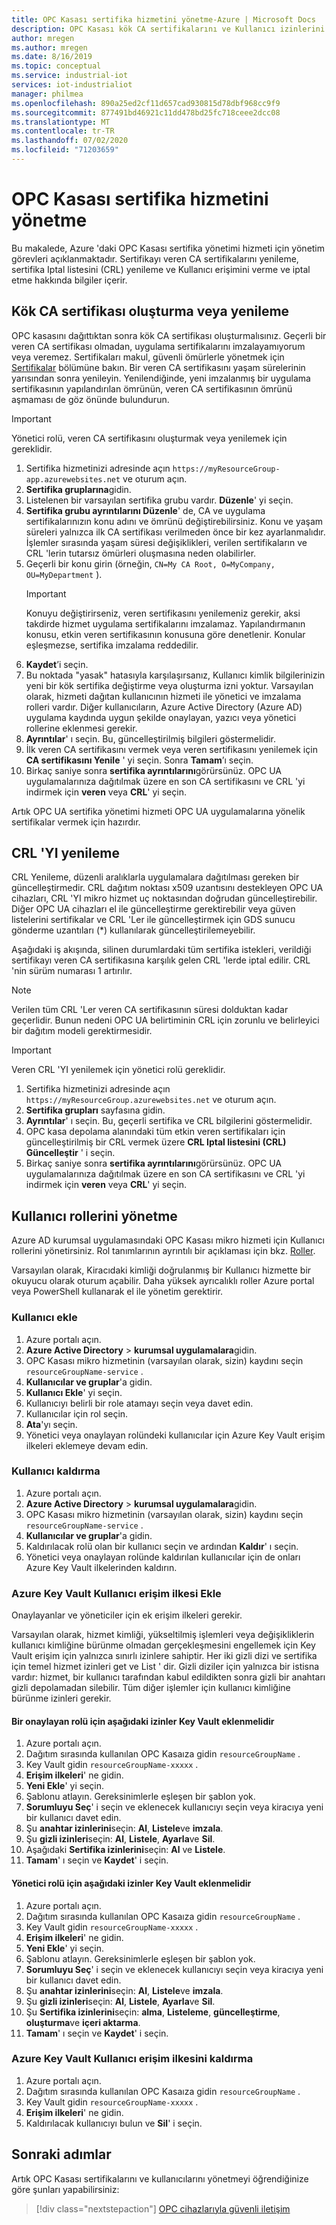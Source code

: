 ```yaml
---
title: OPC Kasası sertifika hizmetini yönetme-Azure | Microsoft Docs
description: OPC Kasası kök CA sertifikalarını ve Kullanıcı izinlerini yönetin.
author: mregen
ms.author: mregen
ms.date: 8/16/2019
ms.topic: conceptual
ms.service: industrial-iot
services: iot-industrialiot
manager: philmea
ms.openlocfilehash: 890a25ed2cf11d657cad930815d78dbf968cc9f9
ms.sourcegitcommit: 877491bd46921c11dd478bd25fc718ceee2dcc08
ms.translationtype: MT
ms.contentlocale: tr-TR
ms.lasthandoff: 07/02/2020
ms.locfileid: "71203659"
---
```

# <a name="manage-the-opc-vault-certificate-service"></a>OPC Kasası sertifika hizmetini yönetme

Bu makalede, Azure 'daki OPC Kasası sertifika yönetimi hizmeti için yönetim görevleri açıklanmaktadır. Sertifikayı veren CA sertifikalarını yenileme, sertifika Iptal listesini (CRL) yenileme ve Kullanıcı erişimini verme ve iptal etme hakkında bilgiler içerir.

## <a name="create-or-renew-the-root-ca-certificate"></a>Kök CA sertifikası oluşturma veya yenileme

OPC kasasını dağıttıktan sonra kök CA sertifikası oluşturmalısınız. Geçerli bir veren CA sertifikası olmadan, uygulama sertifikalarını imzalayamıyorum veya veremez. Sertifikaları makul, güvenli ömürlerle yönetmek için [Sertifikalar](howto-opc-vault-secure-ca.md#certificates) bölümüne bakın. Bir veren CA sertifikasını yaşam sürelerinin yarısından sonra yenileyin. Yenilendiğinde, yeni imzalanmış bir uygulama sertifikasının yapılandırılan ömrünün, veren CA sertifikasının ömrünü aşmaması de göz önünde bulundurun.
> [!IMPORTANT]
> Yönetici rolü, veren CA sertifikasını oluşturmak veya yenilemek için gereklidir.

1. Sertifika hizmetinizi adresinde açın `https://myResourceGroup-app.azurewebsites.net` ve oturum açın.
2. **Sertifika gruplarına**gidin.
3. Listelenen bir varsayılan sertifika grubu vardır. **Düzenle**' yi seçin.
4. **Sertifika grubu ayrıntılarını Düzenle**' de, CA ve uygulama sertifikalarınızın konu adını ve ömrünü değiştirebilirsiniz. Konu ve yaşam süreleri yalnızca ilk CA sertifikası verilmeden önce bir kez ayarlanmalıdır. İşlemler sırasında yaşam süresi değişiklikleri, verilen sertifikaların ve CRL 'lerin tutarsız ömürleri oluşmasına neden olabilirler.
5. Geçerli bir konu girin (örneğin, `CN=My CA Root, O=MyCompany, OU=MyDepartment` ).<br>
   > [!IMPORTANT]
   > Konuyu değiştirirseniz, veren sertifikasını yenilemeniz gerekir, aksi takdirde hizmet uygulama sertifikalarını imzalamaz. Yapılandırmanın konusu, etkin veren sertifikasının konusuna göre denetlenir. Konular eşleşmezse, sertifika imzalama reddedilir.
6. **Kaydet**’i seçin.
7. Bu noktada "yasak" hatasıyla karşılaşırsanız, Kullanıcı kimlik bilgilerinizin yeni bir kök sertifika değiştirme veya oluşturma izni yoktur. Varsayılan olarak, hizmeti dağıtan kullanıcının hizmeti ile yönetici ve imzalama rolleri vardır. Diğer kullanıcıların, Azure Active Directory (Azure AD) uygulama kaydında uygun şekilde onaylayan, yazıcı veya yönetici rollerine eklenmesi gerekir.
8. **Ayrıntılar**' ı seçin. Bu, güncelleştirilmiş bilgileri göstermelidir.
9. İlk veren CA sertifikasını vermek veya veren sertifikasını yenilemek için **CA sertifikasını Yenile** ' yi seçin. Sonra **Tamam**’ı seçin.
10. Birkaç saniye sonra **sertifika ayrıntılarını**görürsünüz. OPC UA uygulamalarınıza dağıtılmak üzere en son CA sertifikasını ve CRL 'yi indirmek için **veren** veya **CRL**' yi seçin.

Artık OPC UA sertifika yönetimi hizmeti OPC UA uygulamalarına yönelik sertifikalar vermek için hazırdır.

## <a name="renew-the-crl"></a>CRL 'YI yenileme

CRL Yenileme, düzenli aralıklarla uygulamalara dağıtılması gereken bir güncelleştirmedir. CRL dağıtım noktası x509 uzantısını destekleyen OPC UA cihazları, CRL 'YI mikro hizmet uç noktasından doğrudan güncelleştirebilir. Diğer OPC UA cihazları el ile güncelleştirme gerektirebilir veya güven listelerini sertifikalar ve CRL 'Ler ile güncelleştirmek için GDS sunucu gönderme uzantıları (*) kullanılarak güncelleştirilemeyebilir.

Aşağıdaki iş akışında, silinen durumlardaki tüm sertifika istekleri, verildiği sertifikayı veren CA sertifikasına karşılık gelen CRL 'lerde iptal edilir. CRL 'nin sürüm numarası 1 artırılır. <br>
> [!NOTE]
> Verilen tüm CRL 'Ler veren CA sertifikasının süresi dolduktan kadar geçerlidir. Bunun nedeni OPC UA belirtiminin CRL için zorunlu ve belirleyici bir dağıtım modeli gerektirmesidir.

> [!IMPORTANT]
> Veren CRL 'YI yenilemek için yönetici rolü gereklidir.

1. Sertifika hizmetinizi adresinde açın `https://myResourceGroup.azurewebsites.net` ve oturum açın.
2. **Sertifika grupları** sayfasına gidin.
3. **Ayrıntılar**' ı seçin. Bu, geçerli sertifika ve CRL bilgilerini göstermelidir.
4. OPC kasa depolama alanındaki tüm etkin veren sertifikaları için güncelleştirilmiş bir CRL vermek üzere **CRL Iptal listesini (CRL) Güncelleştir** ' i seçin.
5. Birkaç saniye sonra **sertifika ayrıntılarını**görürsünüz. OPC UA uygulamalarınıza dağıtılmak üzere en son CA sertifikasını ve CRL 'yi indirmek için **veren** veya **CRL**' yi seçin.

## <a name="manage-user-roles"></a>Kullanıcı rollerini yönetme

Azure AD kurumsal uygulamasındaki OPC Kasası mikro hizmeti için Kullanıcı rollerini yönetirsiniz. Rol tanımlarının ayrıntılı bir açıklaması için bkz. [Roller](howto-opc-vault-secure-ca.md#roles).

Varsayılan olarak, Kiracıdaki kimliği doğrulanmış bir Kullanıcı hizmette bir okuyucu olarak oturum açabilir. Daha yüksek ayrıcalıklı roller Azure portal veya PowerShell kullanarak el ile yönetim gerektirir.

### <a name="add-user"></a>Kullanıcı ekle

1. Azure portalı açın.
2. **Azure Active Directory**  >  **kurumsal uygulamalara**gidin.
3. OPC Kasası mikro hizmetinin (varsayılan olarak, sizin) kaydını seçin `resourceGroupName-service` .
4. **Kullanıcılar ve gruplar**'a gidin.
5. **Kullanıcı Ekle**' yi seçin.
6. Kullanıcıyı belirli bir role atamayı seçin veya davet edin.
7. Kullanıcılar için rol seçin.
8. **Ata**'yı seçin.
9. Yönetici veya onaylayan rolündeki kullanıcılar için Azure Key Vault erişim ilkeleri eklemeye devam edin.

### <a name="remove-user"></a>Kullanıcı kaldırma

1. Azure portalı açın.
2. **Azure Active Directory**  >  **kurumsal uygulamalara**gidin.
3. OPC Kasası mikro hizmetinin (varsayılan olarak, sizin) kaydını seçin `resourceGroupName-service` .
4. **Kullanıcılar ve gruplar**'a gidin.
5. Kaldırılacak rolü olan bir kullanıcı seçin ve ardından **Kaldır**' ı seçin.
6. Yönetici veya onaylayan rolünde kaldırılan kullanıcılar için de onları Azure Key Vault ilkelerinden kaldırın.

### <a name="add-user-access-policy-to-azure-key-vault"></a>Azure Key Vault Kullanıcı erişim ilkesi Ekle

Onaylayanlar ve yöneticiler için ek erişim ilkeleri gerekir.

Varsayılan olarak, hizmet kimliği, yükseltilmiş işlemleri veya değişikliklerin kullanıcı kimliğine bürünme olmadan gerçekleşmesini engellemek için Key Vault erişim için yalnızca sınırlı izinlere sahiptir. Her iki gizli dizi ve sertifika için temel hizmet izinleri get ve List ' dir. Gizli diziler için yalnızca bir istisna vardır: hizmet, bir kullanıcı tarafından kabul edildikten sonra gizli bir anahtarı gizli depolamadan silebilir. Tüm diğer işlemler için kullanıcı kimliğine bürünme izinleri gerekir.

#### <a name="for-an-approver-role-the-following-permissions-must-be-added-to-key-vault"></a>Bir onaylayan rolü için aşağıdaki izinler Key Vault eklenmelidir

1. Azure portalı açın.
2. Dağıtım sırasında kullanılan OPC Kasaıza gidin `resourceGroupName` .
3. Key Vault gidin `resourceGroupName-xxxxx` .
4. **Erişim ilkeleri**' ne gidin.
5. **Yeni Ekle**' yi seçin.
6. Şablonu atlayın. Gereksinimlerle eşleşen bir şablon yok.
7. **Sorumluyu Seç**' i seçin ve eklenecek kullanıcıyı seçin veya kiracıya yeni bir kullanıcı davet edin.
8. Şu **anahtar izinlerini**seçin: **Al**, **Listele**ve **imzala**.
9. Şu **gizli izinleri**seçin: **Al**, **Listele**, **Ayarla**ve **Sil**.
10. Aşağıdaki **Sertifika izinlerini**seçin: **Al** ve **Listele**.
11. **Tamam**' ı seçin ve **Kaydet**' i seçin.

#### <a name="for-an-administrator-role-the-following-permissions-must-be-added-to-key-vault"></a>Yönetici rolü için aşağıdaki izinler Key Vault eklenmelidir

1. Azure portalı açın.
2. Dağıtım sırasında kullanılan OPC Kasaıza gidin `resourceGroupName` .
3. Key Vault gidin `resourceGroupName-xxxxx` .
4. **Erişim ilkeleri**' ne gidin.
5. **Yeni Ekle**' yi seçin.
6. Şablonu atlayın. Gereksinimlerle eşleşen bir şablon yok.
7. **Sorumluyu Seç**' i seçin ve eklenecek kullanıcıyı seçin veya kiracıya yeni bir kullanıcı davet edin.
8. Şu **anahtar izinlerini**seçin: **Al**, **Listele**ve **imzala**.
9. Şu **gizli izinleri**seçin: **Al**, **Listele**, **Ayarla**ve **Sil**.
10. Şu **Sertifika izinlerini**seçin: **alma**, **Listeleme**, **güncelleştirme**, **oluşturma**ve **içeri aktarma**.
11. **Tamam**' ı seçin ve **Kaydet**' i seçin.

### <a name="remove-user-access-policy-from-azure-key-vault"></a>Azure Key Vault Kullanıcı erişim ilkesini kaldırma

1. Azure portalı açın.
2. Dağıtım sırasında kullanılan OPC Kasaıza gidin `resourceGroupName` .
3. Key Vault gidin `resourceGroupName-xxxxx` .
4. **Erişim ilkeleri**' ne gidin.
5. Kaldırılacak kullanıcıyı bulun ve **Sil**' i seçin.

## <a name="next-steps"></a>Sonraki adımlar

Artık OPC Kasası sertifikalarını ve kullanıcılarını yönetmeyi öğrendiğinize göre şunları yapabilirsiniz:

> [!div class="nextstepaction"]
> [OPC cihazlarıyla güvenli iletişim](howto-opc-vault-secure.md)
